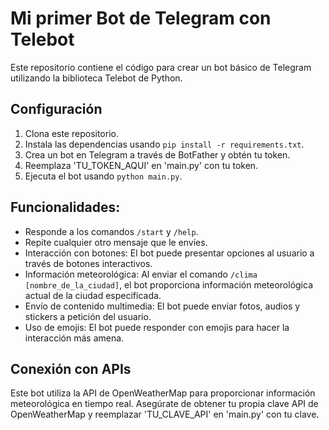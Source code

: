 # Mi primer Bot de Telegram con Telebot

Este repositorio contiene el código para crear un bot básico de Telegram utilizando la biblioteca Telebot de Python.

## Configuración

1. Clona este repositorio.
2. Instala las dependencias usando `pip install -r requirements.txt`.
3. Crea un bot en Telegram a través de BotFather y obtén tu token.
4. Reemplaza 'TU_TOKEN_AQUI' en 'main.py' con tu token.
5. Ejecuta el bot usando `python main.py`.

## Funcionalidades:

- Responde a los comandos `/start` y `/help`.
- Repite cualquier otro mensaje que le envíes.
- Interacción con botones: El bot puede presentar opciones al usuario a través de botones interactivos.
- Información meteorológica: Al enviar el comando `/clima [nombre_de_la_ciudad]`, el bot proporciona información meteorológica actual de la ciudad especificada.
- Envío de contenido multimedia: El bot puede enviar fotos, audios y stickers a petición del usuario.
- Uso de emojis: El bot puede responder con emojis para hacer la interacción más amena.

## Conexión con APIs

Este bot utiliza la API de OpenWeatherMap para proporcionar información meteorológica en tiempo real. Asegúrate de obtener tu propia clave API de OpenWeatherMap y reemplazar 'TU_CLAVE_API' en 'main.py' con tu clave.






